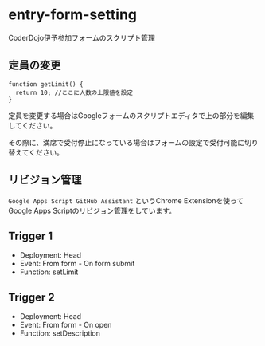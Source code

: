 # entry-form-setting
CoderDojo伊予参加フォームのスクリプト管理
## 定員の変更

```
function getLimit() {
  return 10; //ここに人数の上限値を設定
}
```

定員を変更する場合はGoogleフォームのスクリプトエディタで上の部分を編集してください。

その際に、満席で受付停止になっている場合はフォームの設定で受付可能に切り替えてください。

## リビジョン管理
`Google Apps Script GitHub Assistant`
というChrome Extensionを使ってGoogle Apps Scriptのリビジョン管理をしています。

## Trigger 1
- Deployment: Head
- Event: From form - On form submit
- Function: setLimit

## Trigger 2
- Deployment: Head
- Event: From form - On open
- Function: setDescription
